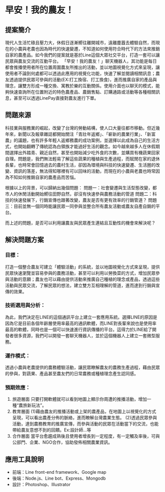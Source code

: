 # 早安！我的農友！

## 提案簡介
現代人生活忙碌且壓力大，休假日逐漸嚮往離開城市，遠離塵囂去體驗自然，而現在的小農與老農也因為時代的快速變遷，不知道如何使用符合時代下的方法來推銷自家的農產品。如今我們的提案就是基於Line這個大眾社交平台，打造一套可以讓民眾與農友交流的互動平台。
「早安！我的農友！」聊天機器人，其功能是每日都會推播使用者所在位置周圍農友所推出的活動，並以地圖視覺化方式來呈現，讓使用者不論到何處都可以透過此應用的視覺化功能，快速了解並閱讀相關訊息；農友透過提供民眾可參與的活動(EX:打工換宿、打工換食)，進而推廣自家的產品與理念，讓雙方形成一種交換、寓教於樂的互動關係。使用介面也以聊天的模式，能夠快速查詢所在位置附近的特色農產品、農銷售點、訂購通路或活動等各種相關訊息，甚至可以透過LinePay直接對農友進行下單。

## 問題來源
科技業與服務業的崛起，改變了台灣的勞動結構，使人口大量往都市移動。但近幾年來，新聞以及報章雜誌都開始關注「青壯年返鄉」、「嶄新的農業行業」、「新富農」的議題，也有許多年輕人返鄉務農的成功案例，並選擇以此成為自己的生活方式，也開始翻轉了傳統認為白領族才能過好生活的觀念。如今越來越多人在休假期間選擇出外踏青、親近自然，甚至也開始減少吃外食的次數，並購買有機蔬果回家自理。問題是，我們無法輕易了解這些蔬果的種植與生產過程，而賦閒在家的退休長輩，也時常會回憶過去的農村生活，卻因為環境與科技的快速變遷、生活圈的改變、資訊的落差，無法得知哪裡有可以回味的活動，而現在的小農與老農也時常因為不知如何推銷自家的農產品而苦惱。

根據以上的背景，可以歸納出幾個問題：
問題一：社會變遷與生活型態改變，都市人的休閒活動開始嚮往田野自然，卻沒有快速參與農務活動的管道
問題二：科技的快速發展下，行銷宣傳也跟著改變，農友是否有更有效率的行銷管道？
問題三：目前並無一個同時能讓民眾一同參與並整合所有農友活動或農友自產自銷的平台。

而上述的問題，是否可以利用讓農友與民眾產生連結且互動性的機會來解決呢？


## 解決問題方案
### 目標：
打造一個整合農友可建立「體驗活動」的系統，並以地圖視覺化方式來呈現，提供民眾快速瀏覽並容易參與的農務活動，甚至可以利用以勞換菜的方式，增加民眾參與活動的意願；農友也可以藉由提供活動來推廣自己種植的理念或產品，透過這些活動與民眾交流，了解民眾的想法，建立雙方互相理解的管道，進而達到行銷與宣傳的效果。
### 技術選用與分析：
為此，我們決定在LINE的這個通訊平台上建立一套應用系統。選擇LINE的原因是因為它是目前各個年齡層使用率最高的通訊軟體，而LINE對長輩來說也是使用率最高的軟體，同時也是一個可以快速進行資訊傳播的平台。這得力於LINE給了開發者很多資源，我們可以開發一套聊天機器人，並於這個機器人上建立一套微型服務。
### 運作模式：
透過小農與老農提供的農務體驗活動，讓民眾瞭解農友的農務生產過程，藉由民眾的參與，對蔬果、產品甚至農友們的日常農務或種植理念產生認同感。

### 預期效應：
1. 旅遊層面
只要打開軟體就可以看到地圖上顯示你周遭的推播活動，增加一種“農旅新玩法”。
2. 教育層面
(1)藉由農友的推播活動或上架的農產品，在地圖上以視覺化的方式呈現，可以看出農產分佈的脈絡，進而瞭解台灣農業生態。
(2)透過民眾參與活動，達到農務教育的推廣宣傳，而參與活動的民眾在活動當下的交流，也能帶給農友意想不到的回饋。Ex:設計師…等
3. 合作層面
當平台愈趨成熟後且使用者增長到一定程度，有一定觸及率後，可與公部門、企業、NGO合作，協助發佈相關農業資訊。

## 應用工具說明
* 前端：Line front-end framework、Google map
* 後端：Node.js、Line bot、Express、Mongodb
* 設計：Photoshop、Illustrator


